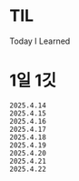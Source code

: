 # TIL
Today I Learned
# 1일 1깃
```
2025.4.14
2025.4.15
2025.4.16
2025.4.17
2025.4.18
2025.4.19
2025.4.20
2025.4.21
2025.4.22
```

